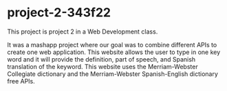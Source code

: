 # project-2-343f22

This project is project 2 in a Web Development class.

It was a mashapp project where our goal was to combine different APIs to create one web application.
This website allows the user to type in one key word and it will provide the definition, part of speech, and Spanish translation of the keyword.
This website uses the Merriam-Webster Collegiate dictionary and the Merriam-Webster Spanish-English dictionary free APIs.
